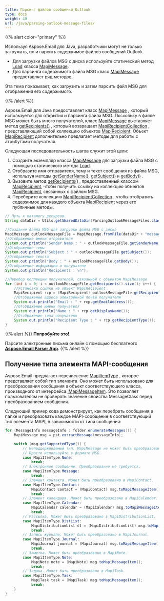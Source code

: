 ```yaml
---
title: Парсинг файлов сообщений Outlook
type: docs
weight: 40
url: /java/parsing-outlook-message-files/
---
```


{{% alert color="primary" %}} 

Используя Aspose.Email для Java, разработчики могут не только загружать, но и парсить содержимое файлов сообщений Outlook.

- Для загрузки файлов MSG с диска используйте статический метод [Load](https://reference.aspose.com/email/java/com.aspose.email/mapimessage/#load-java.lang.String-) класса [MapiMessage](https://reference.aspose.com/email/java/com.aspose.email/mapimessage/).
- Для парсинга содержимого файла MSG класс [MapiMessage](https://reference.aspose.com/email/java/com.aspose.email/mapimessage/) предоставляет ряд методов.

Эта тема показывает, как загрузить и затем парсить файл MSG для отображения его содержимого.

{{% /alert %}} 

Aspose.Email для Java предоставляет класс [MapiMessage](https://reference.aspose.com/email/java/com.aspose.email/mapimessage/) , который используется для открытия и парсинга файла MSG. Поскольку в файле MSG может быть много получателей, класс [MapiMessage](https://reference.aspose.com/email/java/com.aspose.email/mapimessage/) выставляет метод [getRecipients()](https://reference.aspose.com/email/java/com.aspose.email/mapimessage/#getRecipients--) , который возвращает [MapiRecipientCollection](https://reference.aspose.com/email/java/com.aspose.email/mapirecipientcollection/) , представляющий собой коллекцию объектов [MapiRecipient](https://reference.aspose.com/email/java/com.aspose.email/mapirecipient/). Объект [MapiRecipient](https://reference.aspose.com/email/java/com.aspose.email/mapirecipient/) дополнительно предлагает методы для работы с атрибутами получателя.

Следующая последовательность шагов служит этой цели:

1. Создайте экземпляр класса [MapiMessage](https://reference.aspose.com/email/java/com.aspose.email/mapimessage/) для загрузки файла MSG с помощью статического метода [Load](https://reference.aspose.com/email/java/com.aspose.email/mapimessage/#load-java.lang.String-).
2. Отобразите имя отправителя, тему и текст сообщения из файла MSG, используя методы [getSenderName()](https://reference.aspose.com/email/java/com.aspose.email/mapimessage/#getSenderName--), [getSubject()](https://reference.aspose.com/email/java/com.aspose.email/mapimessage/#getSubject--) и [getBody()](https://reference.aspose.com/email/java/com.aspose.email/mapimessage/#getBody--) .
3. Вызовите метод [getRecipients()](https://reference.aspose.com/email/java/com.aspose.email/mapimessage/#getRecipients--) , предоставленный классом [MapiRecipient](https://reference.aspose.com/email/java/com.aspose.email/mapirecipient/), чтобы получить ссылку на коллекцию объектов [MapiRecipient](https://reference.aspose.com/email/java/com.aspose.email/mapirecipient/), связанных с файлом MSG.
4. Переберите коллекцию [MapiRecipientCollection](https://reference.aspose.com/email/java/com.aspose.email/mapirecipientcollection/) , чтобы отобразить содержимое для каждого объекта [MapiRecipient](https://reference.aspose.com/email/java/com.aspose.email/mapirecipient/) через его публичные методы.

```java
// Путь к каталогу ресурсов.
String dataDir = Utils.getSharedDataDir(ParsingOutlookMessageFiles.class) + "outlook/";

//Создание файла MSG для загрузки файла MSG с диска
MapiMessage outlookMessageFile = MapiMessage.fromFile(dataDir + "message.msg");
//Отображение имени отправителя
System.out.println("Sender Name : " + outlookMessageFile.getSenderName());
//Отображение темы
System.out.println("Subject : " + outlookMessageFile.getSubject());
//Отображение текста
System.out.println("Body : " + outlookMessageFile.getBody());
//Отображение информации о получателе
System.out.println("Recipients : \n");

//Перебор коллекции получателей, связанной с объектом MapiMessage
for (int i = 0; i < outlookMessageFile.getRecipients().size(); i++) {
	//Установка ссылки на объект MapiRecipient
	MapiRecipient rcp = (MapiRecipient) outlookMessageFile.getRecipients().get_Item(i);
	//Отображение адреса электронной почты получателя
	System.out.println("Email : " + rcp.getEmailAddress());
	//Отображение имени получателя
	System.out.println("Name : " + rcp.getDisplayName());
	//Отображение типа получателя
	System.out.println("Recipient Type : " + rcp.getRecipientType());
}
```

{{% alert %}}
**Попробуйте это!**

Парсите электронные письма онлайн с помощью бесплатного [**Aspose.Email Parser App**](https://products.aspose.app/email/parser).
{{% /alert %}}

## **Получение типа элемента MAPI-сообщения**

Aspose.Email предлагает перечисление [MapiItemType](https://reference.aspose.com/email/java/com.aspose.email/mapiitemtype/) , которое представляет собой тип элемента. Оно может быть использовано для преобразования сообщения в объект соответствующего класса, производного от интерфейса [IMapiMessageItem](https://reference.aspose.com/email/java/com.aspose.email/imapimessageitem). Это позволяет пользователям не проверять значение свойства MessageClass перед преобразованием сообщения.

Следующий пример кода демонстрирует, как перебрать сообщения в папке и преобразовать каждое MAPI-сообщение в соответствующий тип элемента MAPI, в зависимости от типа сообщения:

```java
for (MessageInfo messageInfo : folder.enumerateMessages()) {
    MapiMessage msg = pst.extractMessage(messageInfo);

    switch (msg.getSupportedType()) {
        // Неподдерживаемый тип. MapiMessage не может быть преобразовано в соответствующий тип элемента.
        // Просто используйте в формате MSG.
        case MapiItemType.None:
            break;
        // Электронное сообщение. Преобразование не требуется.
        case MapiItemType.Message:
            break;
        // Элемент контакта. Может быть преобразовано в MapiContact.
        case MapiItemType.Contact:
            MapiContact contact = (MapiContact) msg.toMapiMessageItem();
            break;
        // Элемент календаря. Может быть преобразовано в MapiCalendar.
        case MapiItemType.Calendar:
            MapiCalendar calendar = (MapiCalendar) msg.toMapiMessageItem();
            break;
        // Рассылка. Может быть преобразовано в MapiDistributionList.
        case MapiItemType.DistList:
            MapiDistributionList dl = (MapiDistributionList) msg.toMapiMessageItem();
            break;
        // Запись журнала. Может быть преобразовано в MapiJournal.
        case MapiItemType.Journal:
            MapiJournal journal = (MapiJournal) msg.toMapiMessageItem();
            break;
        // Заметка. Может быть преобразовано в MapiNote.
        case MapiItemType.Note:
            MapiNote note = (MapiNote) msg.toMapiMessageItem();
            break;
        // Задача. Может быть преобразовано в MapiTask.
        case MapiItemType.Task:
            MapiTask task = (MapiTask) msg.toMapiMessageItem();
            break;
    }
}
```